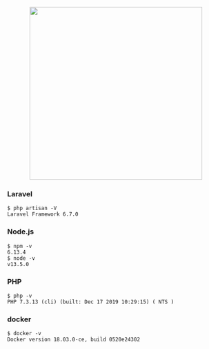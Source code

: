 <p align="center"><img src="https://res.cloudinary.com/dtfbvvkyp/image/upload/v1566331377/laravel-logolockup-cmyk-red.svg" width="400"></p>

###  Laravel
```
$ php artisan -V
Laravel Framework 6.7.0
```

### Node.js
```
$ npm -v
6.13.4
$ node -v
v13.5.0
```
### PHP 
```
$ php -v
PHP 7.3.13 (cli) (built: Dec 17 2019 10:29:15) ( NTS )
```

### docker 
```
$ docker -v
Docker version 18.03.0-ce, build 0520e24302
```
